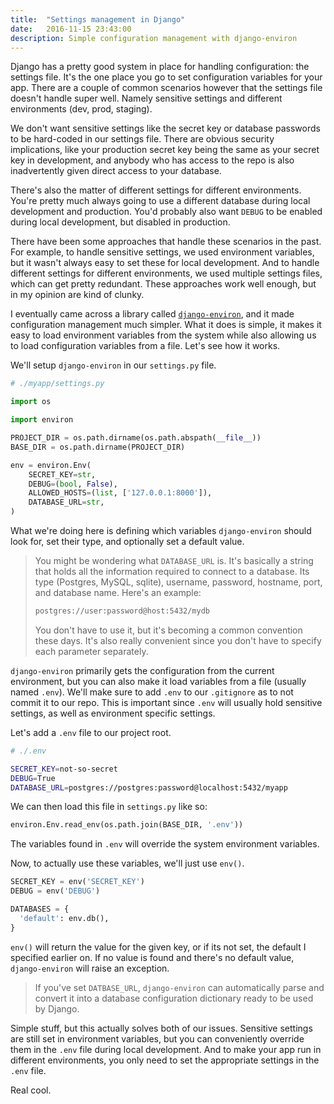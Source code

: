 ```yaml
---
title:  "Settings management in Django"
date:   2016-11-15 23:43:00
description: Simple configuration management with django-environ
---
```


Django has a pretty good system in place for handling configuration: the settings file. It's the one place you go to set configuration variables for your app. There are a couple of common scenarios however that the settings file doesn't handle super well. Namely sensitive settings and different environments (dev, prod, staging).

We don't want sensitive settings like the secret key or database passwords to be hard-coded in our settings file. There are obvious security implications, like your production secret key being the same as your secret key in development, and anybody who has access to the repo is also inadvertently given direct access to your database.

There's also the matter of different settings for different environments. You're pretty much always going to use a different database during local development and production. You'd probably also want `DEBUG` to be enabled during local development, but disabled in production.

There have been some approaches that handle these scenarios in the past. For example, to handle sensitive settings, we used environment variables, but it wasn't always easy to set these for local development. And to handle different settings for different environments, we used multiple settings files, which can get pretty redundant. These approaches work well enough, but in my opinion are kind of clunky.

I eventually came across a library called [`django-environ`](https://github.com/joke2k/django-environ), and it made configuration management much simpler. What it does is simple, it makes it easy to load environment variables from the system while also allowing us to load configuration variables from a file. Let's see how it works.

We'll setup `django-environ` in our `settings.py` file.

```python
# ./myapp/settings.py

import os

import environ

PROJECT_DIR = os.path.dirname(os.path.abspath(__file__))
BASE_DIR = os.path.dirname(PROJECT_DIR)

env = environ.Env(
    SECRET_KEY=str,
    DEBUG=(bool, False),
    ALLOWED_HOSTS=(list, ['127.0.0.1:8000']),
    DATABASE_URL=str,
)

```

What we're doing here is defining which variables `django-environ` should look for, set their type, and optionally set a default value.

> You might be wondering what `DATABASE_URL` is. It's basically a string that holds all the information required to connect to a database. Its type (Postgres, MySQL, sqlite), username, password, hostname, port, and database name. Here's an example:
>
> ```bash
> postgres://user:password@host:5432/mydb
> ```
>
> You don't have to use it, but it's becoming a common convention these days. It's also really convenient since you don't have to specify each parameter separately.

`django-environ` primarily gets the configuration from the current environment, but you can also make it load variables from a file (usually named `.env`). We'll make sure to add `.env` to our `.gitignore` as to not commit it to our repo. This is important since `.env` will usually hold sensitive settings, as well as environment specific settings.

Let's add a `.env` file to our project root.

```bash
# ./.env

SECRET_KEY=not-so-secret
DEBUG=True
DATABASE_URL=postgres://postgres:password@localhost:5432/myapp
```

We can then load this file in `settings.py` like so:

```python
environ.Env.read_env(os.path.join(BASE_DIR, '.env'))
```

The variables found in `.env` will override the system environment variables.

Now, to actually use these variables, we'll just use `env()`.

```python
SECRET_KEY = env('SECRET_KEY')
DEBUG = env('DEBUG')

DATABASES = {
  'default': env.db(),
}
```

`env()` will return the value for the given key, or if its not set, the default I specified earlier on. If no value is found and there's no default value, `django-environ` will raise an exception.

> If you've set `DATBASE_URL`, `django-environ`  can automatically parse and convert it into a database configuration dictionary ready to be used by Django.

Simple stuff, but this actually solves both of our issues. Sensitive settings are still set in environment variables, but you can conveniently override them in the `.env` file during local development. And to make your app run in different environments, you only need to set the appropriate settings in the `.env` file.

Real cool.

